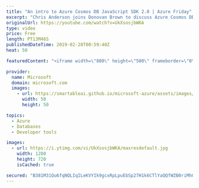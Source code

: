 ```yaml
---
title: "An intro to Azure Cosmos DB JavaScript SDK 2.0 | Azure Friday"
excerpt: "Chris Anderson joins Donovan Brown to discuss Azure Cosmos DB JavaScript SDK 2.0, which adds support for multi-region writes, a new fluent-style object model—making it easier to reference Azure Cosmos DB resources without an explicit URL—and support for promises and other modern JavaScript features."
originalUrl: https://youtube.com/watch?v=UkXsosjbWKA
type: video
price: Free
length: PT13M46S
publishedDateTime: 2019-02-28T00:59:40Z
heat: 50

featuredContent: "<iframe width=\"800\" height=\"500\" frameborder=\"0\" src=\"https://www.youtube.com/embed/UkXsosjbWKA\" allow=\"accelerometer; autoplay; encrypted-media; gyroscope; picture-in-picture\" allowfullscreen></iframe>"

provider:
  name: Microsoft
  domain: microsoft.com
  images:
    - url: https://smartableai.github.io/microsoft-azure/assets/images/organizations/microsoft.com-50x50.jpg
      width: 50
      height: 50

topics:
  - Azure
  - Databases
  - Developer tools

images:
  - url: https://i.ytimg.com/vi/UkXsosjbWKA/maxresdefault.jpg
    width: 1280
    height: 720
    isCached: true

secured: "B381M31Qu6fqNQLIqILeKVYIk9gcxRpLpuEbSp27H1k6CTlYaQQfWZB0riMhGnRsoJnTCKPi9julVfU2fsH12sia5pRzj7attxwQln6ePmA5i4ZN232z/2opQibXY0gbujbu74WuSgB2FpDMNS5il4r27iJeYiBIVYoWKJIzI+f7EJHXZpR9SlpeoGH3z5e5j9vNvOAqRgAu5n/vAHGxxfuJ8q9jT/3GVlnAAKDiOz7u56yEWJxzO0Rp7TGViJxZkpYiDcOtjsPE/eYtFJ+qj4U5Rhh/EHNbzxOPYVz7RyT9oMgnyuyLR9RDa86JSYrmQbxSZf3yYlzSz0A1C/ZaolOvUwIfXwBlb2uXQaDrVLtx04XF0bAcW0CJU/inqjjAKhuqqy1w6bqjVH2KN4XTIPJARjq1rXyh9FWnchGkBmU=;Yv9JR2u8mYKUyx02WYJVNg=="
---
```


